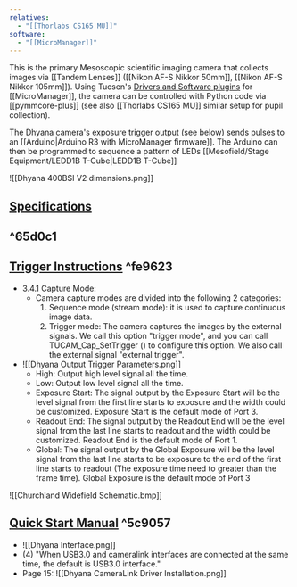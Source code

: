 ```yaml
---
relatives:
  - "[[Thorlabs CS165 MU]]"
software:
  - "[[MicroManager]]"
---
```

This is the primary Mesoscopic scientific imaging camera that collects images via [[Tandem Lenses]] ([[Nikon AF-S Nikkor 50mm]], [[Nikon AF-S Nikkor 105mm]]). Using Tucsen's  [Drivers and Software plugins](https://www.tucsen.com/Home/Product/download/dataid/19/id/27.html) for [[MicroManager]], the camera can be controlled with Python code via [[pymmcore-plus]] (see also [[Thorlabs CS165 MU]] similar setup for pupil collection). 

The Dhyana camera's exposure trigger output (see below) sends pulses to an [[Arduino|Arduino R3 with MicroManager firmware]]. The Arduino can then be programmed to sequence a pattern of LEDs [[Mesofield/Stage Equipment/LEDD1B T-Cube|LEDD1B T-Cube]]


![[Dhyana 400BSI V2 dimensions.png]]
## [Specifications]([BSI-sCMOS-Camera-Dhyana-400BSIV2-Tucsen.pdf](file:///C:/Users/SIPE_LAB/Desktop/desktop/BSI-sCMOS-Camera-Dhyana-400BSIV2-Tucsen.pdf))
## ^65d0c1
## [Trigger Instructions](https://www.tucsen.com/uploads/Camera-External-Trigger-Instructions.pdf) ^fe9623
- 3.4.1 Capture Mode:
	- Camera capture modes are divided into the following 2 categories:
		1. Sequence mode (stream mode): it is used to capture continuous image data.
		2. Trigger mode: The camera captures the images by the external signals. We call this option "trigger mode", and you can call TUCAM_Cap_SetTrigger () to configure this option. We also call the external signal "external trigger".
- ![[Dhyana Output Trigger Parameters.png]]
	- High: Output high level signal all the time.
	- Low: Output low level signal all the time.
	- Exposure Start: The signal output by the Exposure Start will be the level signal from the first line starts to exposure and the width could be customized. Exposure Start is the default mode of Port 3.
	- Readout End: The signal output by the Readout End will be the level signal from the last line starts to readout and the width could be customized. Readout End is the default mode of Port 1.
	- Global: The signal output by the Global Exposure will be the level signal from the last line starts to be exposure to the end of the first line starts to readout (The exposure time need to greater than the frame time). Global Exposure is the default mode of Port 3


![[Churchland Widefield Schematic.bmp]]

## [Quick Start Manual](https://www.tucsen.com/Public/upload/download/pdf/Dhyana%20Camera%20Quick%20Start%20-%20EN.pdf) ^5c9057

- ![[Dhyana Interface.png]]
- (4) "When USB3.0 and cameralink interfaces are connected at the same time, the default is USB3.0 interface."
- Page 15: ![[Dhyana CameraLink Driver Installation.png]]

